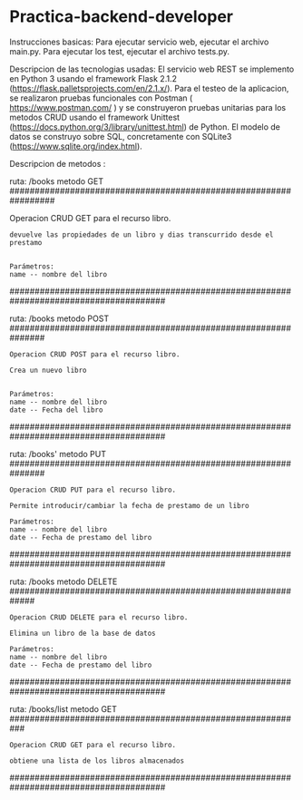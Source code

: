 # Practica-backend-developer
Instrucciones basicas:
Para ejecutar servicio web, ejecutar el archivo main.py.
Para ejecutar los test, ejecutar el archivo tests.py.


Descripcion de las tecnologias usadas:
El servicio web REST se implemento en Python 3 usando el framework Flask 2.1.2 (https://flask.palletsprojects.com/en/2.1.x/). 
Para el testeo de la aplicacion, se realizaron pruebas funcionales con Postman ( https://www.postman.com/ ) y se construyeron pruebas unitarias para los metodos CRUD usando el framework Unittest (https://docs.python.org/3/library/unittest.html) de Python.
El modelo de datos se construyo sobre SQL, concretamente con SQLite3 (https://www.sqlite.org/index.html).


Descripcion de metodos :

ruta: /books metodo GET #################################################################

Operacion CRUD GET para el recurso libro.

    devuelve las propiedades de un libro y dias transcurrido desde el prestamo
    

    Parámetros:
    name -- nombre del libro    

#######################################################################################

ruta: /books metodo POST ###############################################################

    Operacion CRUD POST para el recurso libro.

    Crea un nuevo libro
    

    Parámetros:
    name -- nombre del libro
    date -- Fecha del libro    

#######################################################################################

ruta: /books' metodo PUT ###############################################################

    Operacion CRUD PUT para el recurso libro.

    Permite introducir/cambiar la fecha de prestamo de un libro
    
    Parámetros:
    name -- nombre del libro
    date -- Fecha de prestamo del libro    
    
#######################################################################################

ruta: /books metodo DELETE #############################################################
    
    Operacion CRUD DELETE para el recurso libro.

    Elimina un libro de la base de datos
    
    Parámetros:
    name -- nombre del libro
    date -- Fecha de prestamo del libro    

#######################################################################################

ruta: /books/list metodo GET ###########################################################
    
    Operacion CRUD GET para el recurso libro.

    obtiene una lista de los libros almacenados
    
#######################################################################################


